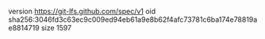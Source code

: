 version https://git-lfs.github.com/spec/v1
oid sha256:3046fd3c63ec9c009ed94eb61a9e8b62f4afc73781c6ba174e78819ae8814719
size 1597
